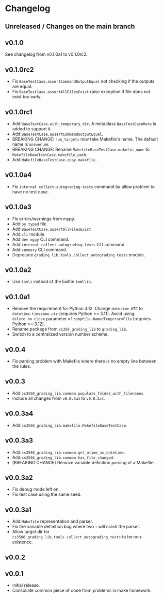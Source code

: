 # Changelog

## Unreleased / Changes on the main branch

## v0.1.0

See changelog from v0.1.0a1 to v0.1.0rc2.

## v0.1.0rc2

- Fix `BaseTestCase.assertCommandOutputEqual` not checking if the outputs are equal.
- Fix `BaseTestCase.assertAllFilesExist` raise exception if file does not exist too early.

## v0.1.0rc1

- Add `BaseTestCase.with_temporary_dir`. A metaclass `BaseTestCaseMeta`
  is added to support it.
- Add `BaseTestCase.assertCommandOutputEqual`.
- BREAKING CHANGE: `run_targets` now take Makefile's name. The default name is `answer.mk`
- BREAKING CHANGE: Rename `MakefileBaseTestCase.makefie_name` to `MakefileBaseTestCase.makefile_path`.
- Add `MakefileBaseTestCase.copy_makefile`.

## v0.1.0a4

- Fix `internal collect-autograding-tests` command by allow
  problem to have no test case.

## v0.1.0a3

- Fix errors/warnings from mypy.
- Add `py.typed` file.
- Add `BaseTestCase.assertAllFilesExist`
- Add `cli` module.
- Add `dev mypy` CLI command.
- Add `internal collect-autograding-tests` CLI command.
- Add `summary` CLI command.
- Deprecate `grading_lib.tools.collect_autograding_tests` module.

## v0.1.0a2

- Use `tomli` instead of the builtin `tomllib`.

## v0.1.0a1

- Remove the requirement for Python 3.12. Change `datetime.UTC` to `datetime.timezone.utc` (requires Python >= 3.11).
  Avoid using `delete_on_close` parameter of `tempfile.NamedTemporaryFile` (requires Python >= 3.12).
- Rename package from `cs356_grading_lib` to `grading_lib`.
- Switch to a centralized version number scheme.

## v0.0.4

- Fix parsing problem with Makefile where there is no empty line
  between the rules.

## v0.0.3

- Add `cs3560_grading_lib.common.populate_folder_with_filenames`.
- Include all changes from `v0.0.3a1` to `v0.0.3a4`.

## v0.0.3a4

- Add `cs3560_grading_lib.makefile.MakefileBaseTestCase`.

## v0.0.3a3

- Add `cs3560_grading_lib.common.get_mtime_as_datetime`.
- Add `cs3560_grading_lib.common.has_file_changed`.
- (BREAKING CHANGE) Remove variable definition parsing of a Makefile.

## v0.0.3a2

- Fix debug mode left on.
- Fix test case using the same seed.

## v0.0.3a1

- Add `Makefile` representation and parser.
- Fix the variable definition bug where two `:` will crash the parser.
- Allow target dir for `cs3560_grading_lib.tools.collect_autograding_tests` to be non-existence.

## v0.0.2

## v0.0.1

- Initial release.
- Consoliate common piece of code from problems in make homework.
